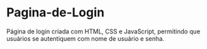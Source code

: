 # Pagina-de-Login
 Página de login criada com HTML, CSS e JavaScript, permitindo que usuários se autentiquem com nome de usuário e senha.
